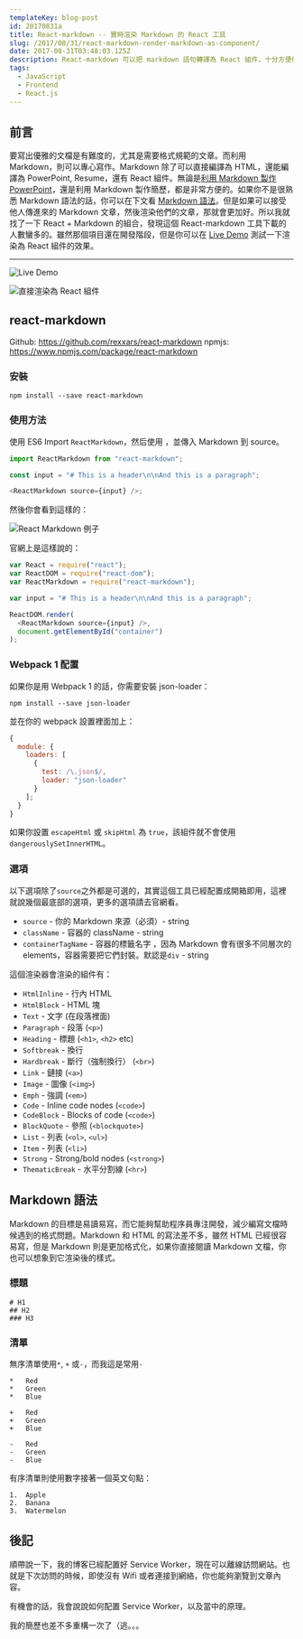 ```yaml
---
templateKey: blog-post
id: 20170831a
title: React-markdown -- 實時渲染 Markdown 的 React 工具
slug: /2017/08/31/react-markdown-render-markdown-as-component/
date: 2017-08-31T03:48:03.125Z
description: React-markdown 可以把 markdown 語句轉譯為 React 組件，十分方便使用。
tags:
  - JavaScript
  - Frontend
  - React.js
---
```


## 前言

要寫出優雅的文檔是有難度的，尤其是需要格式規範的文章。而利用 Markdown，則可以專心寫作。Markdown 除了可以直接編譯為 HTML，還能編譯為 PowerPoint, Resume，還有 React 組件。無論是[利用 Markdown 製作 PowerPoint](https://calpa.me/2017/06/01/create-markdown-powerpoint-in-5-mins/)，還是利用 Markdown 製作簡歷，都是非常方便的。如果你不是很熟悉 Markdown 語法的話，你可以在下文看 [Markdown 語法](#Markdown-語法)。但是如果可以接受他人傳進來的 Markdown 文章，然後渲染他們的文章，那就會更加好。所以我就找了一下 React + Markdown 的組合，發現這個 React-markdown 工具下載的人數蠻多的。雖然那個項目還在開發階段，但是你可以在 [Live Demo](http://rexxars.github.io/react-markdown) 測試一下渲染為 React 組件的效果。

---

![Live Demo](https://i.imgur.com/UFkBeEN.png)

![直接渲染為 React 組件](https://i.imgur.com/q2q2RJv.png)

## react-markdown

Github: https://github.com/rexxars/react-markdown
npmjs: https://www.npmjs.com/package/react-markdown

### 安裝

```
npm install --save react-markdown
```

### 使用方法

使用 ES6 Import `ReactMarkdown`，然后使用 <ReactMarkdown />，並傳入 Markdown 到 source。

```js
import ReactMarkdown from "react-markdown";

const input = "# This is a header\n\nAnd this is a paragraph";

<ReactMarkdown source={input} />;
```

然後你會看到這樣的：

![React Markdown 例子](https://i.imgur.com/zR2Olai.png)

官網上是這樣說的：

```js
var React = require("react");
var ReactDOM = require("react-dom");
var ReactMarkdown = require("react-markdown");

var input = "# This is a header\n\nAnd this is a paragraph";

ReactDOM.render(
  <ReactMarkdown source={input} />,
  document.getElementById("container")
);
```

### Webpack 1 配置

如果你是用 Webpack 1 的話，你需要安裝 json-loader：

```
npm install --save json-loader
```

並在你的 webpack 設置裡面加上：

```js
{
  module: {
    loaders: [
      {
        test: /\.json$/,
        loader: "json-loader"
      }
    ];
  }
}
```

如果你設置 `escapeHtml` 或 `skipHtml` 為 `true`，該組件就不會使用`dangerouslySetInnerHTML`。

### 選項

以下選項除了`source`之外都是可選的，其實這個工具已經配置成開箱即用，這裡就說幾個最底部的選項，更多的選項請去官網看。

- `source` - 你的 Markdown 來源（必須）- string
- `className` - 容器的 className - string
- `containerTagName` - 容器的標籤名字 ，因為 Markdown 會有很多不同層次的 elements，容器需要把它們封裝。默認是`div` - string

這個渲染器會渲染的組件有：

- `HtmlInline` - 行內 HTML
- `HtmlBlock` - HTML 塊
- `Text` - 文字 (在段落裡面)
- `Paragraph` - 段落 (`<p>`)
- `Heading` - 標題 (`<h1>`, `<h2>` etc)
- `Softbreak` - 換行
- `Hardbreak` - 斷行（強制換行） (`<br>`)
- `Link` - 鏈接 (`<a>`)
- `Image` - 圖像 (`<img>`)
- `Emph` - 強調 (`<em>`)
- `Code` - Inline code nodes (`<code>`)
- `CodeBlock` - Blocks of code (`<code>`)
- `BlockQuote` - 參照 (`<blockquote>`)
- `List` - 列表 (`<ol>`, `<ul>`)
- `Item` - 列表 (`<li>`)
- `Strong` - Strong/bold nodes (`<strong>`)
- `ThematicBreak` - 水平分割線 (`<hr>`)

## Markdown 語法

Markdown 的目標是易讀易寫，而它能夠幫助程序員專注開發，減少編寫文檔時候遇到的格式問題。Markdown 和 HTML 的寫法差不多，雖然 HTML 已經很容易寫，但是 Markdown 則是更加格式化，如果你直接閱讀 Markdown 文檔，你也可以想象到它渲染後的樣式。

### 標題

```
# H1
## H2
### H3
```

### 清單

無序清單使用`*`, `+` 或`-`，而我這是常用`-`

```
*   Red
*   Green
*   Blue

+   Red
+   Green
+   Blue

-   Red
-   Green
-   Blue
```

有序清單則使用數字接著一個英文句點：

```
1.  Apple
2.  Banana
3.  Watermelon
```

## 後記

順帶說一下，我的博客已經配置好 Service Worker，現在可以離線訪問網站。也就是下次訪問的時候，即使沒有 Wifi 或者連接到網絡，你也能夠瀏覽到文章內容。

有機會的話，我會說說如何配置 Service Worker，以及當中的原理。

我的簡歷也差不多重構一次了（逃。。。
